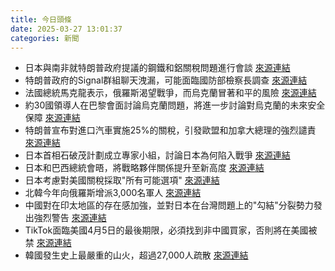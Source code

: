 ```yaml
---
title: 今日頭條
date: 2025-03-27 13:01:37
categories: 新聞            
---
```

- 日本與南非就特朗普政府提議的鋼鐵和鋁關稅問題進行會談 [來源連結](https://asiatimes.com/2025/03/japan-breaks-with-trump-in-a-south-african-embrace/)
- 特朗普政府的Signal群組聊天洩漏，可能面臨國防部檢察長調查 [來源連結](https://www.theguardian.com/us-news/2025/mar/27/signal-chat-leak-pete-hegseth)
- 法國總統馬克龍表示，俄羅斯渴望戰爭，而烏克蘭冒著和平的風險 [來源連結](https://www.theguardian.com/world/2025/mar/27/ukraine-war-briefing-russia-desires-war-while-ukrainians-take-risk-of-peace-says-macron)
- 約30國領導人在巴黎會面討論烏克蘭問題，將進一步討論對烏克蘭的未來安全保障 [來源連結](https://www.theguardian.com/world/live/2025/mar/27/macron-zelenskyy-ukraine-russia-trump-tariffs-eu-greenland-vance)
- 特朗普宣布對進口汽車實施25%的關稅，引發歐盟和加拿大總理的強烈譴責 [來源連結](https://www.theguardian.com/us-news/2025/mar/26/trump-new-car-tariffs)
- 日本首相石破茂計劃成立專家小組，討論日本為何陷入戰爭 [來源連結](https://www.japantimes.co.jp/news/2025/03/27/japan/history/ishiba-war-statement/)
- 日本和巴西總統會晤，將戰略夥伴關係提升至新高度 [來源連結](https://www.japantimes.co.jp/news/2025/03/27/japan/politics/japan-brazil-summit-meeting/)
- 日本考慮對美國關稅採取"所有可能選項" [來源連結](https://www.japantimes.co.jp/business/2025/03/27/economy/auto-tariff-reax/)
- 北韓今年向俄羅斯增派3,000名軍人 [來源連結](https://www.japantimes.co.jp/news/2025/03/27/asia-pacific/politics/north-korea-3000-soldiers-russia/)
- 中國對在印太地區的存在感加強，並對日本在台灣問題上的"勾結"分裂勢力發出強烈警告 [來源連結](https://www.japantimes.co.jp/news/2025/03/27/asia-pacific/politics/xi-us-allies-indo-pacific-trump/)
- TikTok面臨美國4月5日的最後期限，必須找到非中國買家，否則將在美國被禁 [來源連結](https://www.japantimes.co.jp/business/2025/03/27/tech/trump-china-tariffs-tiktok/)
- 韓國發生史上最嚴重的山火，超過27,000人疏散 [來源連結](https://www.japantimes.co.jp/news/2025/03/27/asia-pacific/south-korea-wildfires-largest/)



